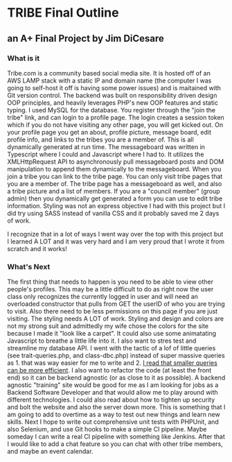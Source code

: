 # TRIBE Final Outline
## an A+ Final Project by Jim DiCesare

### What is it
Tribe.com is a community based social media site. It is hosted off of an AWS LAMP stack with a static IP and domain name (the computer I was going to self-host it off is having some power issues) and is maitained with Git version control. The backend was built on responsibility driven design OOP principles, and heavily leverages PHP's new OOP features and static typing. I used MySQL for the database. You register through the "join the tribe" link, and can login to a profile page. The login creates a session token which if you do not have visiting any other page, you will get kicked out. On your profile page you get an about, profile picture, message board, edit profile info, and links to the tribes you are a member of. This is all dynamically generated at run time. The messageboard was written in Typescript where I could and Javascript where I had to. It utilizes the XMLHttpRequest API to asynchronously pull messageboard posts and DOM manipulation to append them dynamically to the messageboard. When you join a tribe you can link to the tribe page. You can only visit tribe pages that you are a member of. The tribe page has a messageboard as well, and also a tribe picture and a list of members. If you are a "council member" (group admin) then you dynamically get generated a form you can use to edit tribe information. Styling was not an express objective I had with this project but I did try using SASS instead of vanilla CSS and it probably saved me 2 days of work. 

I recognize that in a lot of ways I went way over the top with this project but I learned A LOT and it was very hard and I am very proud that I wrote it from scratch and it works!

### What's Next
The first thing that needs to happen is you need to be able to view other people's profiles. This may be a little difficult to do as right now the user class only recognizes the currently logged in user and will need an overloaded constructor that pulls from GET the userID of who you are trying to visit. Also there need to be less permissions on this page if you are just visiting. The styling needs A LOT of work. Styling and design and colors are not my strong suit and admittedly my wife chose the colors for the site because I made it "look like a carpet". It could also use some animatating Javascript to breathe a little life into it. I also want to stres test and streamline my database API. I went with the tactic of a lof of little queries (see trait-queries.php, and class-dbc.php) instead of super massive queries as 1. that was way easier for me to write and 2. [I read that smaller queries can be more efficient](https://dba.stackexchange.com/questions/76973/what-is-faster-one-big-query-or-many-small-queries). I also want to refactor the code (at least the front end) so it can be backend agnostic (or as close to it as possible). A backend agnostic "training" site would be good for me as I am looking for jobs as a Backend Software Developer and that would allow me to play around with different technologies. I could also read about how to tighten up security and bolt the website and also the server down more. This is something that I am going to add to overtime as a way to test out new things and learn new skills. Next I hope to write out comprehensive unit tests with PHPUnit, and also Selenium, and use Git hooks to make a simple CI pipeline. Maybe someday I can write a real CI pipeline with something like Jenkins. After that I would like to add a chat feature so you can chat with other tribe members, and maybe an event calendar.

